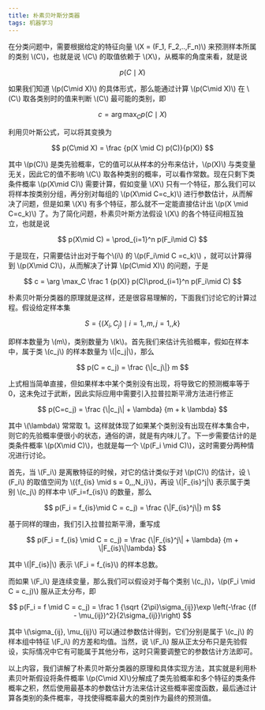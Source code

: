```yaml
---
title: 朴素贝叶斯分类器
tags: 机器学习
---
```


在分类问题中，需要根据给定的特征向量 \\(X = (F_1, F_2,..,F_n)\\) 来预测样本所属的类别 \\(C\\)，也就是说 \\(C\\) 的取值依赖于 \\(X\\)，从概率的角度来看，就是说

$$
  p(C\mid X)
  $$

如果我们知道 \\(p(C\mid X)\\) 的具体形式，那么能通过计算 \\(p(C\mid X)\\) 在 \\(C\\) 取各类别时的值来判断 \\(C\\) 最可能的类别，即

$$
  c = \arg \max_C p(C\mid X)
  $$

利用贝叶斯公式，可以将其变换为

$$
  p(C\mid X) = \frac {p(X \mid C) p(C)}{p(X)}
  $$

其中 \\(p(C)\\) 是类先验概率，它的值可以从样本的分布来估计，\\(p(X)\\) 与类变量无关，因此它的值不影响 \\(C\\) 取各种类别的概率，可以看作常数。现在只剩下类条件概率 \\(p(X\mid C)\\) 需要计算，假如变量 \\(X\\) 只有一个特征，那么我们可以将样本按类别分组，再分别对每组的 \\(p(X\mid C=c_k)\\) 进行参数估计，从而解决了问题，但是如果 \\(X\\) 有多个特征，那么就不一定能直接估计出 \\(p(X \mid C=c_k)\\) 了。为了简化问题，朴素贝叶斯方法假设 \\(X\\) 的各个特征间相互独立，也就是说

$$
  p(X\mid C) = \prod_{i=1}^n p(F_i\mid C)
  $$

于是现在，只需要估计出对于每个\\(i\\) 的 \\(p(F_i\mid C =c_k)\\) ，就可以计算得到 \\(p(X\mid C)\\)，从而解决了计算 \\(p(C\mid X)\\) 的问题，于是

$$
  c = \arg \max_C \frac 1 {p(X)} p(C)\prod_{i=1}^n p(F_i\mid C)
  $$

朴素贝叶斯分类器的原理就是这样，还是很容易理解的，下面我们讨论它的计算过程。假设给定样本集 

$$
  S = \{(X_i, C_j) \mid i = 1,,m, j = 1,,k\}
  $$

即样本数量为 \\(m\\)，类别数量为 \\(k\\)。首先我们来估计先验概率，假如在样本中，属于类 \\(c_j\\) 的样本数量为 \\(\|c_j\|\\)，那么

$$
  p(C = c_j) = \frac {\|c_j\|} m
  $$

上式相当简单直接，但如果样本中某个类别没有出现，将导致它的预测概率等于 0，这未免过于武断，因此实际应用中需要引入拉普拉斯平滑方法进行修正

$$
  p(C=c_j) = \frac {\|c_j\| + \lambda} {m + k \lambda}
  $$

其中 \\(\lambda\\) 常常取 1。这样就体现了如果某个类别没有出现在样本集合中，则它的先验概率便很小的状态，通俗的讲，就是有内味儿了。下一步需要估计的是类条件概率 \\(p(X\mid C)\\)，也就是每一个 \\(p(F_i \mid C)\\)，这时需要分两种情况进行讨论。

首先，当 \\(F_i\\) 是离散特征的时候，对它的估计类似于对 \\(p(C)\\) 的估计，设 \\(F_i\\) 的取值空间为 \\(\{f_{is} \mid s = 0,,,N_i\}\\)，再设 \\(\|F_{is}^j\|\\) 表示属于类别 \\(c_j\\) 的样本中 \\(F_i=f_{is}\\) 的数量，那么

$$
  p(F_i = f_{is}\mid C = c_j) = \frac {\|F_{is}^j\|} m
  $$

基于同样的理由，我们引入拉普拉斯平滑，重写成

$$
  p(F_i = f_{is} \mid C = c_j) = \frac {\|F_{is}^j\| + \lambda} {m + \|F_{is}\|\lambda}
  $$

其中 \\(\|F_{is}\|\\) 表示 \\(F_i = f_{is}\\) 的样本总数。

而如果 \\(F_i\\) 是连续变量，那么我们可以假设对于每个类别 \\(c_j\\)，\\(p(F_i \mid C = c_j)\\) 服从正太分布，即 

$$
  p(F_i = f \mid C = c_j) = \frac 1 {\sqrt {2\pi}\sigma_{ij}}\exp \left(-\frac {(f - \mu_{ij})^2}{2\sigma_{ij}}\right)
  $$

其中 \\(\sigma_{ij}, \mu_{ij}\\) 可以通过参数估计得到，它们分别是属于 \\(c_j\\) 的样本组中特征 \\(F_i\\) 的方差和均值。当然，说 \\(F_i\\) 服从正太分布只是先验假设，实际情况中它有可能属于其他分布，这时只需要调整它的参数估计方法即可。

以上内容，我们讲解了朴素贝叶斯分类器的原理和具体实现方法，其实就是利用朴素贝叶斯假设将条件概率 \\(p(C\mid X)\\)分解成了类先验概率和多个特征的类条件概率之积，然后使用最基本的参数估计方法来估计这些概率密度函数，最后通过计算各类别的条件概率，寻找使得概率最大的类别作为最终的预测值。


